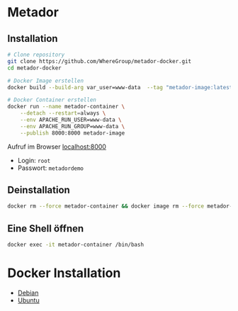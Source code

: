 # Metador

## Installation

```bash
# Clone repository
git clone https://github.com/WhereGroup/metador-docker.git
cd metador-docker

# Docker Image erstellen
docker build --build-arg var_user=www-data  --tag "metador-image:latest" .

# Docker Container erstellen
docker run --name metador-container \
    --detach --restart=always \
    --env APACHE_RUN_USER=www-data \
    --env APACHE_RUN_GROUP=www-data \
    --publish 8000:8000 metador-image
```

Aufruf im Browser [localhost:8000](http://localhost:8000)
- Login: `root`  
- Passwort: `metadordemo`  


## Deinstallation

```bash
docker rm --force metador-container && docker image rm --force metador-image
```

## Eine Shell öffnen

```bash
docker exec -it metador-container /bin/bash
```

# Docker Installation

- [Debian](https://docs.docker.com/engine/install/debian/)
- [Ubuntu](https://docs.docker.com/engine/install/ubuntu/)
